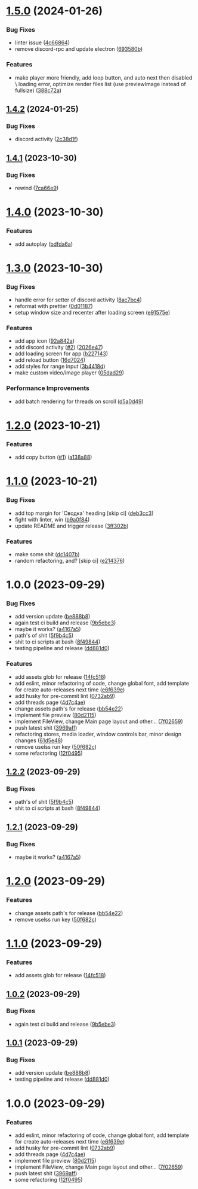# [1.5.0](https://github.com/d0kur0/webm-desktop/compare/v1.4.2...v1.5.0) (2024-01-26)


### Bug Fixes

* linter issue ([4c66864](https://github.com/d0kur0/webm-desktop/commit/4c668647cfc66c8d10b093b642bab6d88e5c9579))
* remove discord-rpc and update electron ([693580b](https://github.com/d0kur0/webm-desktop/commit/693580bd378ff4ba42f7b1212e71447e8f6d9257))


### Features

* make player more friendly, add loop button, and auto next then disabled \ loading error, optimize render files list (use previewImage instead of fullsize) ([388c72a](https://github.com/d0kur0/webm-desktop/commit/388c72a066438a39780f6dcdf8c6c091c0e89df7))

## [1.4.2](https://github.com/d0kur0/webm-desktop/compare/v1.4.1...v1.4.2) (2024-01-25)


### Bug Fixes

* discord activity ([2c38d1f](https://github.com/d0kur0/webm-desktop/commit/2c38d1f60b905f2b2e335618a4dd882acd36ecf1))

## [1.4.1](https://github.com/d0kur0/webm-desktop/compare/v1.4.0...v1.4.1) (2023-10-30)


### Bug Fixes

* rewind ([7ca66e9](https://github.com/d0kur0/webm-desktop/commit/7ca66e9ec45c96048b5058972ef893b0375028f5))

# [1.4.0](https://github.com/d0kur0/webm-desktop/compare/v1.3.0...v1.4.0) (2023-10-30)


### Features

* add autoplay ([bdfda6a](https://github.com/d0kur0/webm-desktop/commit/bdfda6ac44597e0572755e81c0541649b844be37))

# [1.3.0](https://github.com/d0kur0/webm-desktop/compare/v1.2.0...v1.3.0) (2023-10-30)


### Bug Fixes

* handle error for setter of discord activity ([8ac7bc4](https://github.com/d0kur0/webm-desktop/commit/8ac7bc4012cc931fc23c58699db504f520f3736d))
* reformat with prettier ([0d01187](https://github.com/d0kur0/webm-desktop/commit/0d0118706fba44dc64865c3aa6c60af42bf17030))
* setup window size and recenter after loading screen ([e91575e](https://github.com/d0kur0/webm-desktop/commit/e91575e89a9c6deb3256a856e96f58d31b38a0d4))


### Features

* add app icon ([92a842a](https://github.com/d0kur0/webm-desktop/commit/92a842a671f361d354147c3c258802704b77ed4f))
* add discord activity ([#2](https://github.com/d0kur0/webm-desktop/issues/2)) ([2026e47](https://github.com/d0kur0/webm-desktop/commit/2026e47524159f40316cdb3dc05f54eb8b392ff7))
* add loading screen for app ([b227143](https://github.com/d0kur0/webm-desktop/commit/b2271431f3db8fbb61568c85e1322bc5927fe53c))
* add reload button ([16d7024](https://github.com/d0kur0/webm-desktop/commit/16d70243aa185e8156d73ea20648d86ea3e60ed9))
* add styles for range input ([3b4418d](https://github.com/d0kur0/webm-desktop/commit/3b4418d02cbc98550479514e6c837a94ba8b199a))
* make custom video/image player ([05dad29](https://github.com/d0kur0/webm-desktop/commit/05dad293d1e844023fa559308e37606159492b3e))


### Performance Improvements

* add batch rendering for threads on scroll ([d5a0d49](https://github.com/d0kur0/webm-desktop/commit/d5a0d493dc98056e3856bea5125dcd3a97485e39))

# [1.2.0](https://github.com/d0kur0/webm-desktop/compare/v1.1.0...v1.2.0) (2023-10-21)

### Features

- add copy button ([#1](https://github.com/d0kur0/webm-desktop/issues/1)) ([a138a88](https://github.com/d0kur0/webm-desktop/commit/a138a88ece295bc1d0131d317870f815c483620c))

# [1.1.0](https://github.com/d0kur0/webm-desktop/compare/v1.0.0...v1.1.0) (2023-10-21)

### Bug Fixes

- add top margin for 'Сводка' heading [skip ci] ([deb3cc3](https://github.com/d0kur0/webm-desktop/commit/deb3cc371be1deb00d9740137024896809ae52c9))
- fight with linter, win ([b9a0f84](https://github.com/d0kur0/webm-desktop/commit/b9a0f84882a8cfc9e21bc7b3f56432dda58cd338))
- update README and trigger release ([3ff302b](https://github.com/d0kur0/webm-desktop/commit/3ff302b560f4accc8c8be0f78614fb1fa0f8716a))

### Features

- make some shit ([dc1407b](https://github.com/d0kur0/webm-desktop/commit/dc1407bf0cc40e9de27bb6ae90ae82b3d302d992))
- random refactoring, and? [skip ci] ([e214376](https://github.com/d0kur0/webm-desktop/commit/e214376cbe70dbebd0cefaeccb1a33c9602ed328))

# 1.0.0 (2023-09-29)

### Bug Fixes

- add version update ([be888b8](https://github.com/d0kur0/webm-desktop/commit/be888b897675adaea5db24a748b8f566b3ae8522))
- again test ci build and release ([9b5ebe3](https://github.com/d0kur0/webm-desktop/commit/9b5ebe35801ab867345bf134f41d3352c99d4806))
- maybe it works? ([a4167a5](https://github.com/d0kur0/webm-desktop/commit/a4167a5cbb5a2f3d9934340cbe117aa02c47a48b))
- path's of shit ([5f9b4c5](https://github.com/d0kur0/webm-desktop/commit/5f9b4c52da7cd39c13f8995a166991910abed4d9))
- shit to ci scripts at bash ([8f49844](https://github.com/d0kur0/webm-desktop/commit/8f498440337bf3adf38be884ecfd19623dfb49b9))
- testing pipeline and release ([dd881d0](https://github.com/d0kur0/webm-desktop/commit/dd881d061077cb72c3e97a49145e4a292ec498bc))

### Features

- add assets glob for release ([14fc518](https://github.com/d0kur0/webm-desktop/commit/14fc518b9bb531635f56adcfc616101219a4190c))
- add eslint, minor refactoring of code, change global font, add template for create auto-releases next time ([e6f639e](https://github.com/d0kur0/webm-desktop/commit/e6f639ed01683e77d1cfcac192b8d6aea162256f))
- add husky for pre-commit lint ([0732ab9](https://github.com/d0kur0/webm-desktop/commit/0732ab99087d192f34034bc31d06fb47d81717df))
- add threads page ([4d7c4ae](https://github.com/d0kur0/webm-desktop/commit/4d7c4aeb611b82b1cdc87ace768a1aec0a81119e))
- change assets path's for release ([bb54e22](https://github.com/d0kur0/webm-desktop/commit/bb54e228b16de1c6b82a64228f84f60845eb9aeb))
- implement file preview ([80d2115](https://github.com/d0kur0/webm-desktop/commit/80d2115503c78a4d9925b4064f48e702fec66a7e))
- implement FileView, change Main page layout and other... ([7f02659](https://github.com/d0kur0/webm-desktop/commit/7f02659cd0d58ec8c1bb7d3b19e3f963c28e74d2))
- push latest shit ([3969aff](https://github.com/d0kur0/webm-desktop/commit/3969aff7c699767a27efa6e18205c21a4e7750ad))
- refactoring stores, media loader, window controls bar, minor design changes ([61d5e48](https://github.com/d0kur0/webm-desktop/commit/61d5e488760ced8c4b8ee3fc9daa9e4937cce9ab))
- remove uselss run key ([50f682c](https://github.com/d0kur0/webm-desktop/commit/50f682ca7e6e54603426d0a36528a3113b6c98bd))
- some refactoring ([12f0495](https://github.com/d0kur0/webm-desktop/commit/12f04953e95ca1583565df1d8a77c7768256116d))

## [1.2.2](https://github.com/d0kur0/webm-desktop/compare/v1.2.1...v1.2.2) (2023-09-29)

### Bug Fixes

- path's of shit ([5f9b4c5](https://github.com/d0kur0/webm-desktop/commit/5f9b4c52da7cd39c13f8995a166991910abed4d9))
- shit to ci scripts at bash ([8f49844](https://github.com/d0kur0/webm-desktop/commit/8f498440337bf3adf38be884ecfd19623dfb49b9))

## [1.2.1](https://github.com/d0kur0/webm-desktop/compare/v1.2.0...v1.2.1) (2023-09-29)

### Bug Fixes

- maybe it works? ([a4167a5](https://github.com/d0kur0/webm-desktop/commit/a4167a5cbb5a2f3d9934340cbe117aa02c47a48b))

# [1.2.0](https://github.com/d0kur0/webm-desktop/compare/v1.1.0...v1.2.0) (2023-09-29)

### Features

- change assets path's for release ([bb54e22](https://github.com/d0kur0/webm-desktop/commit/bb54e228b16de1c6b82a64228f84f60845eb9aeb))
- remove uselss run key ([50f682c](https://github.com/d0kur0/webm-desktop/commit/50f682ca7e6e54603426d0a36528a3113b6c98bd))

# [1.1.0](https://github.com/d0kur0/webm-desktop/compare/v1.0.2...v1.1.0) (2023-09-29)

### Features

- add assets glob for release ([14fc518](https://github.com/d0kur0/webm-desktop/commit/14fc518b9bb531635f56adcfc616101219a4190c))

## [1.0.2](https://github.com/d0kur0/webm-desktop/compare/v1.0.1...v1.0.2) (2023-09-29)

### Bug Fixes

- again test ci build and release ([9b5ebe3](https://github.com/d0kur0/webm-desktop/commit/9b5ebe35801ab867345bf134f41d3352c99d4806))

## [1.0.1](https://github.com/d0kur0/webm-desktop/compare/v1.0.0...v1.0.1) (2023-09-29)

### Bug Fixes

- add version update ([be888b8](https://github.com/d0kur0/webm-desktop/commit/be888b897675adaea5db24a748b8f566b3ae8522))
- testing pipeline and release ([dd881d0](https://github.com/d0kur0/webm-desktop/commit/dd881d061077cb72c3e97a49145e4a292ec498bc))

# 1.0.0 (2023-09-29)

### Features

- add eslint, minor refactoring of code, change global font, add template for create auto-releases next time ([e6f639e](https://github.com/d0kur0/webm-desktop/commit/e6f639ed01683e77d1cfcac192b8d6aea162256f))
- add husky for pre-commit lint ([0732ab9](https://github.com/d0kur0/webm-desktop/commit/0732ab99087d192f34034bc31d06fb47d81717df))
- add threads page ([4d7c4ae](https://github.com/d0kur0/webm-desktop/commit/4d7c4aeb611b82b1cdc87ace768a1aec0a81119e))
- implement file preview ([80d2115](https://github.com/d0kur0/webm-desktop/commit/80d2115503c78a4d9925b4064f48e702fec66a7e))
- implement FileView, change Main page layout and other... ([7f02659](https://github.com/d0kur0/webm-desktop/commit/7f02659cd0d58ec8c1bb7d3b19e3f963c28e74d2))
- push latest shit ([3969aff](https://github.com/d0kur0/webm-desktop/commit/3969aff7c699767a27efa6e18205c21a4e7750ad))
- some refactoring ([12f0495](https://github.com/d0kur0/webm-desktop/commit/12f04953e95ca1583565df1d8a77c7768256116d))
